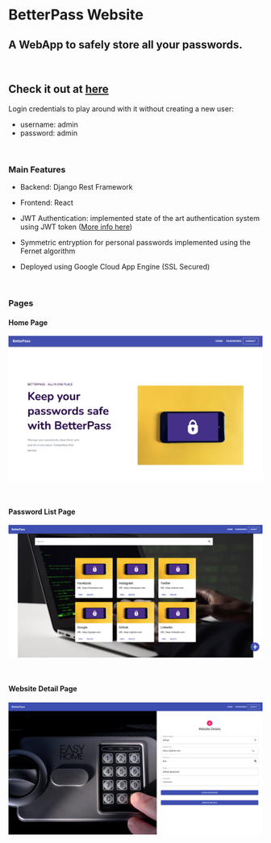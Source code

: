 # BetterPass Website

## A WebApp to safely store all your passwords. 
<br />

## Check it out at [here](https://betterpass.nw.r.appspot.com)

Login credentials to play around with it without creating a new user:
* username: admin
* password: admin

<br />

### Main Features
* Backend: Django Rest Framework

* Frontend: React

* JWT Authentication: implemented state of the art authentication system using JWT token ([More info here](https://www.google.com))

* Symmetric entryption for personal passwords implemented using the Fernet algorithm

* Deployed using Google Cloud App Engine (SSL Secured)

<br />

### Pages
#### Home Page
![image info](./images/home.png)

<br />

#### Password List Page
![image info](./images/passwords.png)

<br />

#### Website Detail Page
![image info](./images/passworddetail.png)



